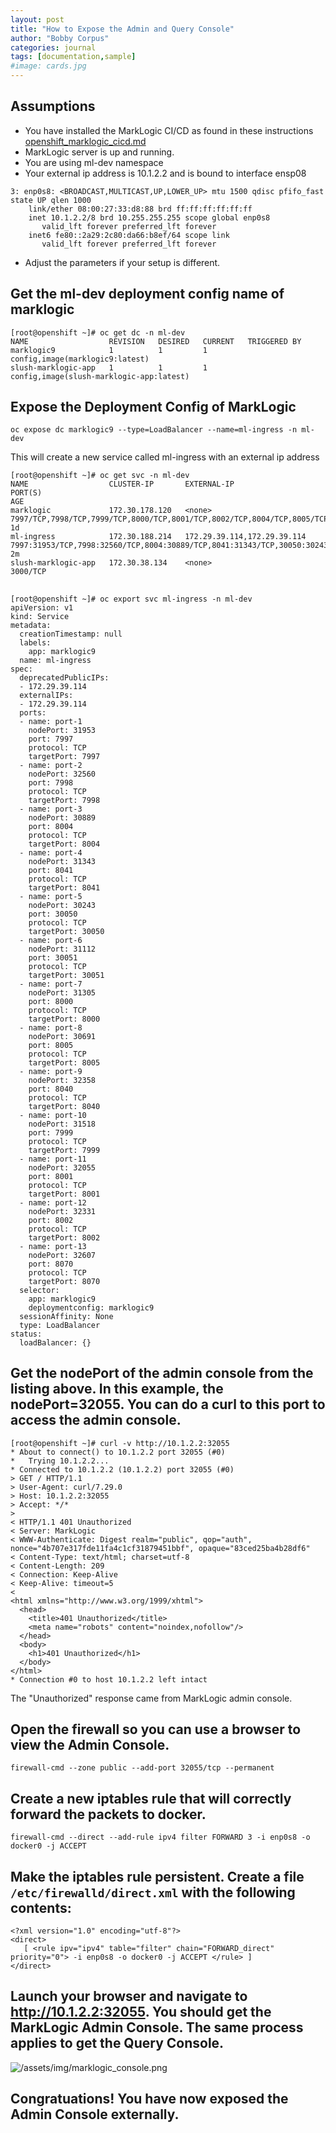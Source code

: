 ```yaml
---
layout: post
title: "How to Expose the Admin and Query Console"
author: "Bobby Corpus"
categories: journal
tags: [documentation,sample]
#image: cards.jpg
---
```


## Assumptions
- You have installed the MarkLogic CI/CD as found in these instructions [openshift_marklogic_cicd.md](openshift_marklogic_cicd.md)
- MarkLogic server is up and running.
- You are using ml-dev namespace
- Your external ip address is 10.1.2.2 and is bound to interface ensp08

```
3: enp0s8: <BROADCAST,MULTICAST,UP,LOWER_UP> mtu 1500 qdisc pfifo_fast state UP qlen 1000
    link/ether 08:00:27:33:d8:88 brd ff:ff:ff:ff:ff:ff
    inet 10.1.2.2/8 brd 10.255.255.255 scope global enp0s8
       valid_lft forever preferred_lft forever
    inet6 fe80::2a29:2c80:da66:b8ef/64 scope link 
       valid_lft forever preferred_lft forever

```

- Adjust the parameters if your setup is different.

## Get the ml-dev deployment config name of marklogic
```
[root@openshift ~]# oc get dc -n ml-dev
NAME                  REVISION   DESIRED   CURRENT   TRIGGERED BY
marklogic9            1          1         1         config,image(marklogic9:latest)
slush-marklogic-app   1          1         1         config,image(slush-marklogic-app:latest)
```

## Expose the Deployment Config of MarkLogic
```
oc expose dc marklogic9 --type=LoadBalancer --name=ml-ingress -n ml-dev
```
This will create a new service called ml-ingress with an external ip address

```
[root@openshift ~]# oc get svc -n ml-dev
NAME                  CLUSTER-IP       EXTERNAL-IP                   PORT(S)                                                                                                                                                                                                AGE
marklogic             172.30.178.120   <none>                        7997/TCP,7998/TCP,7999/TCP,8000/TCP,8001/TCP,8002/TCP,8004/TCP,8005/TCP,8040/TCP,8041/TCP,30050/TCP,30051/TCP,8070/TCP                                                                                 1d
ml-ingress            172.30.188.214   172.29.39.114,172.29.39.114   7997:31953/TCP,7998:32560/TCP,8004:30889/TCP,8041:31343/TCP,30050:30243/TCP,30051:31112/TCP,8000:31305/TCP,8005:30691/TCP,8040:32358/TCP,7999:31518/TCP,8001:32055/TCP,8002:32331/TCP,8070:32607/TCP   2m
slush-marklogic-app   172.30.38.134    <none>                        3000/TCP                                                                                                                                                   
```

##

```
[root@openshift ~]# oc export svc ml-ingress -n ml-dev
apiVersion: v1
kind: Service
metadata:
  creationTimestamp: null
  labels:
    app: marklogic9
  name: ml-ingress
spec:
  deprecatedPublicIPs:
  - 172.29.39.114
  externalIPs:
  - 172.29.39.114
  ports:
  - name: port-1
    nodePort: 31953
    port: 7997
    protocol: TCP
    targetPort: 7997
  - name: port-2
    nodePort: 32560
    port: 7998
    protocol: TCP
    targetPort: 7998
  - name: port-3
    nodePort: 30889
    port: 8004
    protocol: TCP
    targetPort: 8004
  - name: port-4
    nodePort: 31343
    port: 8041
    protocol: TCP
    targetPort: 8041
  - name: port-5
    nodePort: 30243
    port: 30050
    protocol: TCP
    targetPort: 30050
  - name: port-6
    nodePort: 31112
    port: 30051
    protocol: TCP
    targetPort: 30051
  - name: port-7
    nodePort: 31305
    port: 8000
    protocol: TCP
    targetPort: 8000
  - name: port-8
    nodePort: 30691
    port: 8005
    protocol: TCP
    targetPort: 8005
  - name: port-9
    nodePort: 32358
    port: 8040
    protocol: TCP
    targetPort: 8040
  - name: port-10
    nodePort: 31518
    port: 7999
    protocol: TCP
    targetPort: 7999
  - name: port-11
    nodePort: 32055
    port: 8001
    protocol: TCP
    targetPort: 8001
  - name: port-12
    nodePort: 32331
    port: 8002
    protocol: TCP
    targetPort: 8002
  - name: port-13
    nodePort: 32607
    port: 8070
    protocol: TCP
    targetPort: 8070
  selector:
    app: marklogic9
    deploymentconfig: marklogic9
  sessionAffinity: None
  type: LoadBalancer
status:
  loadBalancer: {}
```

## Get the nodePort of the admin console from the listing above. In this example, the nodePort=32055. You can do a curl to this port to access the admin console.

```
[root@openshift ~]# curl -v http://10.1.2.2:32055
* About to connect() to 10.1.2.2 port 32055 (#0)
*   Trying 10.1.2.2...
* Connected to 10.1.2.2 (10.1.2.2) port 32055 (#0)
> GET / HTTP/1.1
> User-Agent: curl/7.29.0
> Host: 10.1.2.2:32055
> Accept: */*
> 
< HTTP/1.1 401 Unauthorized
< Server: MarkLogic
< WWW-Authenticate: Digest realm="public", qop="auth", nonce="4b707e317fde11fa4c1cf31879451bbf", opaque="83ced25ba4b28df6"
< Content-Type: text/html; charset=utf-8
< Content-Length: 209
< Connection: Keep-Alive
< Keep-Alive: timeout=5
< 
<html xmlns="http://www.w3.org/1999/xhtml">
  <head>
    <title>401 Unauthorized</title>
    <meta name="robots" content="noindex,nofollow"/>
  </head>
  <body>
    <h1>401 Unauthorized</h1>
  </body>
</html>
* Connection #0 to host 10.1.2.2 left intact
```

The "Unauthorized" response came from MarkLogic admin console.

## Open the firewall so you can use a browser to view the Admin Console.

```
firewall-cmd --zone public --add-port 32055/tcp --permanent
```

## Create a new iptables rule that will correctly forward the packets to docker.

```
firewall-cmd --direct --add-rule ipv4 filter FORWARD 3 -i enp0s8 -o docker0 -j ACCEPT
```

## Make the iptables rule persistent. Create a file ```/etc/firewalld/direct.xml``` with the following contents:

```
<?xml version="1.0" encoding="utf-8"?>
<direct>
   [ <rule ipv="ipv4" table="filter" chain="FORWARD_direct" priority="0"> -i enp0s8 -o docker0 -j ACCEPT </rule> ]
</direct>
```
## Launch your browser and navigate to http://10.1.2.2:32055. You should get the MarkLogic Admin Console. The same process applies to get the Query Console.

![/assets/img/marklogic_console.png](/assets/img/marklogic_console.png)

## Congratuations! You have now exposed the Admin Console externally.


